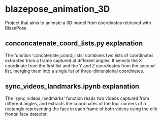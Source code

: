 # blazepose_animation_3D
Project that aims to animate a 3D model from coordinates retrieved with BlazePose.
## conconcatenate_coord_lists.py explanation
The function 'concatenate_coord_lists' combines two lists of coordinates extracted from a frame captured at different angles. It selects the X coordinate from the first list and the Y and Z coordinates from the second list, merging them into a single list of three-dimensional coordinates.
## sync_videos_landmarks.ipynb explanation
The 'sync_videos_landmarks' function reads two videos captured from different angles, and extracts the coordinates of the four corners of a rectangle representing the face in each frame of both videos using the dlib frontal face detector.
